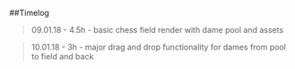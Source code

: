 ##Timelog

>09.01.18 - 4.5h - basic chess field render with dame pool and assets

>10.01.18 - 3h - major drag and drop functionality for dames from pool to field and back

